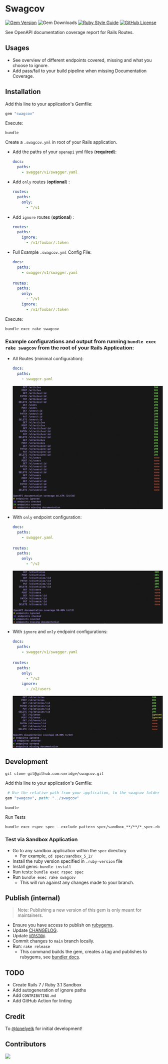 # Swagcov
[![Gem Version](https://img.shields.io/gem/v/swagcov)](https://rubygems.org/gems/swagcov)
![Gem Downloads](https://img.shields.io/gem/dt/swagcov)
[![Ruby Style Guide](https://img.shields.io/badge/code_style-rubocop-brightgreen.svg)](https://github.com/rubocop-hq/rubocop)
[![GitHub License](https://img.shields.io/github/license/smridge/swagcov.svg)](https://github.com/smridge/swagcov/blob/main/LICENSE)

See OpenAPI documentation coverage report for Rails Routes.

## Usages
- See overview of different endpoints covered, missing and what you choose to ignore.
- Add pass/fail to your build pipeline when missing Documentation Coverage.

## Installation
Add this line to your application's Gemfile:
```ruby
gem "swagcov"
```

Execute:
```shell
bundle
```

Create a `.swagcov.yml` in root of your Rails application.
- Add the paths of your `openapi` yml files (**required**):
  ```yml
  docs:
    paths:
      - swagger/v1/swagger.yaml
  ```

- Add `only` routes (**optional**) :
  ```yml
  routes:
    paths:
      only:
        - ^/v1
  ```

- Add `ignore` routes (**optional**) :
  ```yml
  routes:
    paths:
      ignore:
        - /v1/foobar/:token
  ```

- Full Example `.swagcov.yml` Config File:
  ```yml
  docs:
    paths:
      - swagger/v1/swagger.yaml

  routes:
    paths:
      only:
        - ^/v1
      ignore:
        - /v1/foobar/:token
  ```

Execute:
```shell
bundle exec rake swagcov
```

### Example configurations and output from running `bundle exec rake swagcov` from the root of your Rails Application:
- All Routes (minimal configuration):
  ```yml
  docs:
    paths:
      - swagger.yaml
  ```
  <img src="https://raw.githubusercontent.com/smridge/swagcov/main/images/all-endpoints.png">


- With `only` endpoint configuration:
  ```yml
  docs:
    paths:
      - swagger.yaml

  routes:
    paths:
      only:
        - ^/v2
  ```
  <img src="https://raw.githubusercontent.com/smridge/swagcov/main/images/only-endpoints.png">

- With `ignore` and `only` endpoint configurations:
  ```yml
  docs:
    paths:
      - swagger/v1/swagger.yaml

  routes:
    paths:
      only:
        - ^/v2
      ignore:
        - /v2/users
  ```
  <img src="https://raw.githubusercontent.com/smridge/swagcov/main/images/ignore-and-only-endpoints.png">

## Development
```shell
git clone git@github.com:smridge/swagcov.git
```

Add this line to your application's Gemfile:
```ruby
 # Use the relative path from your application, to the swagcov folder
gem "swagcov", path: "../swagcov"
```

```shell
bundle
```

Run Tests
```
bundle exec rspec spec --exclude-pattern spec/sandbox_**/**/*_spec.rb
```

### Test via Sandbox Application
- Go to any sandbox application within the `spec` directory
  - For example, `cd spec/sandbox_5_2/`
- Install the ruby version specified in `.ruby-version` file
- Install gems: `bundle install`
- Run tests: `bundle exec rspec spec`
- Run `bundle exec rake swagcov`
  - This will run against any changes made to your branch.

## Publish (internal)
> Note: Publishing a new version of this gem is only meant for maintainers.
- Ensure you have access to publish on [rubygems](https://rubygems.org/gems/swagcov).
- Update [CHANGELOG](https://github.com/smridge/swagcov/blob/main/CHANGELOG.md).
- Update [`VERSION`](https://github.com/smridge/swagcov/blob/main/lib/swagcov/version.rb).
- Commit changes to `main` branch locally.
- Run: `rake release`
  - This command builds the gem, creates a tag and publishes to rubygems, see [bundler docs](https://bundler.io/guides/creating_gem.html#releasing-the-gem).

## TODO
- Create Rails 7 / Ruby 3.1 Sandbox
- Add autogeneration of ignore paths
- Add `CONTRIBUTING.md`
- Add GitHub Action for linting

## Credit
To [@lonelyelk](https://github.com/lonelyelk) for initial development!

## Contributors
<a href="https://github.com/smridge/swagcov/graphs/contributors">
  <img src="https://contrib.rocks/image?repo=smridge/swagcov" />
</a>
